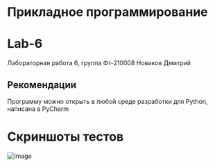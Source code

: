 # Прикладное программирование
# Lab-6
Лабораторная работа 6, 
группа Фт-210008 Новиков Дмитрий 
## Рекомендации
Программу можно открыть в любой среде разработки для Python, написана в PyCharm 
# Скриншоты тестов 
![image](https://user-images.githubusercontent.com/113824104/205292566-d60f6e79-0dbe-4ae7-ac51-4f0ecc9dd2ea.png)
